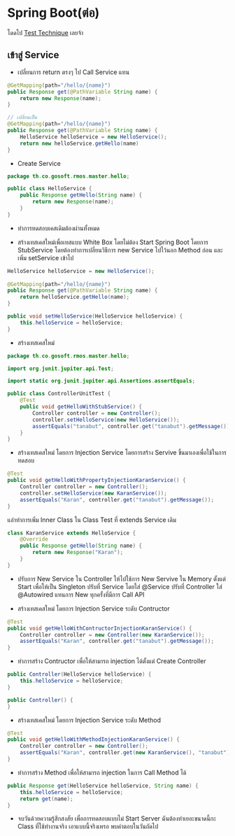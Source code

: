 # Spring Boot(ต่อ)

โดดไป [Test Technique](TestTechnique.md) เลยจ้า

## เข้าสู่ Service

- เปลี่ยนการ return ตรงๆ ไป Call Service แทน

```java
@GetMapping(path="/hello/{name}")
public Response get(@PathVariable String name) {
    return new Response(name);
}

// เปลี่ยนเป็น
@GetMapping(path="/hello/{name}")
public Response get(@PathVariable String name) {
    HelloService helloService = new HelloService();
    return new helloService.getHello(name)
}
```

- Create Service

```java
package th.co.gosoft.rmos.master.hello;

public class HelloService {
    public Response getHello(String name) {
        return new Response(name);
    }
}
```

- ทำการทดสอบเคสเดิมต้องผ่านทั้งหมด

- สร้างเทสเคสใหม่เพื่อเทสแบบ White Box โดยไม่ต้อง Start Spring Boot โดยการ StubService
โดยต้องทำการเปลี่ยนวิธีการ new Service ไปไว้นอก Method ก่อน
และเพิ่ม setService เข้าไป

```java
HelloService helloService = new HelloService();
    
@GetMapping(path="/hello/{name}")
public Response get(@PathVariable String name) {
    return helloService.getHello(name);
}

public void setHelloService(HelloService helloService) {
    this.helloService = helloService;
}
```

- สร้างเทสเคสใหม่

```java
package th.co.gosoft.rmos.master.hello;

import org.junit.jupiter.api.Test;

import static org.junit.jupiter.api.Assertions.assertEquals;

public class ControllerUnitTest {
    @Test
    public void getHelloWithStubService() {
        Controller controller = new Controller();
        controller.setHelloService(new HelloService());
        assertEquals("tanabut", controller.get("tanabut").getMessage());
    }
}
```

- สร้างเทสเคสใหม่ โดยการ Injection Service โดยการสร้าง Servive ขึ้นมาเองเพื่อใช้ในการทดสอบ

```java
@Test
public void getHelloWithPropertyInjectionKaranService() {
    Controller controller = new Controller();
    controller.setHelloService(new KaranService());
    assertEquals("Karan", controller.get("tanabut").getMessage());
}
```

แลำทำการเพิ่ม Inner Class ใน Class Test ที่ extends Service เดิม

```java
class KaranService extends HelloService {
    @Override
    public Response getHello(String name) {
        return new Response("Karan");
    }
}
```

- ปรับการ New Service ใน Controller ให้ไปใช้การ New Servive ใน Memory ตั้งแต่ Start เพื่อให้เป็น Singleton
ปรับที่ Service โดยใส่ @Service ปรับที่ Controller ใส่ @Autowired แทนการ New ทุกครั้งที่มีการ Call API

- สร้างเทสเคสใหม่ โดยการ Injection Service ระดับ Contructor

```java
@Test
public void getHelloWithContructorInjectionKaranService() {
    Controller controller = new Controller(new KaranService());
    assertEquals("Karan", controller.get("tanabut").getMessage());
}
```

- ทำการสร้าง Contructor เพื่อให้สามารถ injection ได้ตั้งแต่ Create Controller

```java
public Controller(HelloService helloService) {
    this.helloService = helloService;
}

public Controller() {
}
```

- สร้างเทสเคสใหม่ โดยการ Injection Service ระดับ Method

```java
@Test
public void getHelloWithMethodInjectionKaranService() {
    Controller controller = new Controller();
    assertEquals("Karan", controller.get(new KaranService(), "tanabut").getMessage());
}
```

- ทำการสร้าง Method เพื่อให้สามารถ injection ในการ Call Method ได้

```java
public Response get(HelloService helloService, String name) {
    this.helloService = helloService;
    return get(name);
}
```

- จบวันด้วยความรู้สึกสงสัย เพื่อการทดสอบแบบไม่ Start Server ฉันต้องทำเยอะขนาดนี้กะ Class ที่ใช้ทำงานจริง เอาแบบนี้จริงเหรอ พบคำตอบในวันถัดไป
